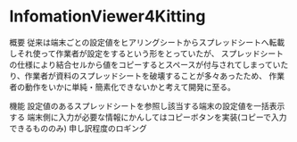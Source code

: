 # InfomationViewer4Kitting
概要
従来は端末ごとの設定値をヒアリングシートからスプレッドシートへ転載しそれ使って作業者が設定をするという形をとっていたが、
スプレッドシートの仕様により結合セルから値をコピーするとスペースが付与されてしまっていたり、作業者が資料のスプレッドシートを破壊することが多々あったため、
作業者の動作をいかに単純・簡素化できないかと考えて開発に至る。

機能
設定値のあるスプレッドシートを参照し該当する端末の設定値を一括表示する
端末側に入力が必要な情報にかんしてはコピーボタンを実装(コピーで入力できるもののみ)
申し訳程度のロギング
